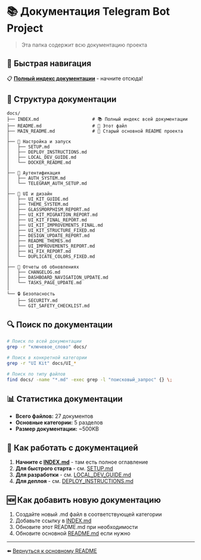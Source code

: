 # 📚 Документация Telegram Bot Project

> Эта папка содержит всю документацию проекта

## 🚀 Быстрая навигация

📋 **[Полный индекс документации](./INDEX.md)** - начните отсюда!

## 📁 Структура документации

```
docs/
├── INDEX.md                    # 📚 Полный индекс всей документации
├── README.md                   # 📖 Этот файл
├── MAIN_README.md              # 📖 Старый основной README проекта
│
├── 🔧 Настройка и запуск
│   ├── SETUP.md
│   ├── DEPLOY_INSTRUCTIONS.md
│   ├── LOCAL_DEV_GUIDE.md
│   └── DOCKER_README.md
│
├── 🔐 Аутентификация
│   ├── AUTH_SYSTEM.md
│   └── TELEGRAM_AUTH_SETUP.md
│
├── 🎨 UI и дизайн
│   ├── UI_KIT_GUIDE.md
│   ├── THEME_SYSTEM.md
│   ├── GLASSMORPHISM_REPORT.md
│   ├── UI_KIT_MIGRATION_REPORT.md
│   ├── UI_KIT_FINAL_REPORT.md
│   ├── UI_KIT_IMPROVEMENTS_FINAL.md
│   ├── UI_KIT_STRUCTURE_FIXED.md
│   ├── DESIGN_UPDATE_REPORT.md
│   ├── README_THEMES.md
│   ├── UI_IMPROVEMENTS_REPORT.md
│   ├── H1_FIX_REPORT.md
│   └── DUPLICATE_COLORS_FIXED.md
│
├── 📱 Отчеты об обновлениях
│   ├── CHANGELOG.md
│   ├── DASHBOARD_NAVIGATION_UPDATE.md
│   └── TASKS_PAGE_UPDATE.md
│
└── 🔒 Безопасность
    ├── SECURITY.md
    └── GIT_SAFETY_CHECKLIST.md
```

## 🔍 Поиск по документации

```bash
# Поиск по всей документации
grep -r "ключевое_слово" docs/

# Поиск в конкретной категории
grep -r "UI Kit" docs/UI_*

# Поиск по типу файлов
find docs/ -name "*.md" -exec grep -l "поисковый_запрос" {} \;
```

## 📊 Статистика документации

- **Всего файлов:** 27 документов
- **Основные категории:** 5 разделов
- **Размер документации:** ~500KB

## 📝 Как работать с документацией

1. **Начните с [INDEX.md](./INDEX.md)** - там есть полное оглавление
2. **Для быстрого старта** - см. [SETUP.md](./SETUP.md)
3. **Для разработки** - см. [LOCAL_DEV_GUIDE.md](./LOCAL_DEV_GUIDE.md)
4. **Для деплоя** - см. [DEPLOY_INSTRUCTIONS.md](./DEPLOY_INSTRUCTIONS.md)

## 🆕 Как добавить новую документацию

1. Создайте новый .md файл в соответствующей категории
2. Добавьте ссылку в [INDEX.md](./INDEX.md)
3. Обновите этот README.md при необходимости
4. Обновите основной [README.md](../README.md) если нужно

---

⬅️ [Вернуться к основному README](../README.md)